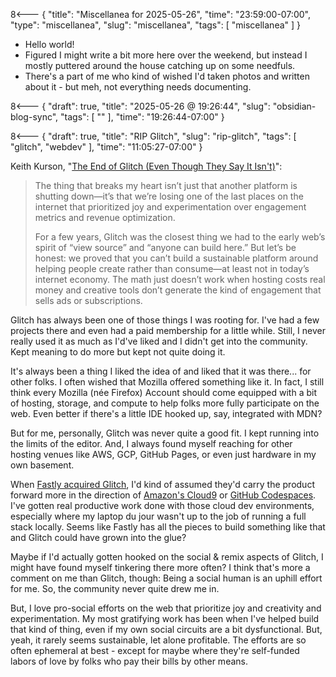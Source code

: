 8<--- { "title": "Miscellanea for 2025-05-26", "time": "23:59:00-07:00", "type": "miscellanea", "slug": "miscellanea", "tags": [ "miscellanea" ] }

- Hello world!
- Figured I might write a bit more here over the weekend, but instead I mostly puttered around the house catching up on some needfuls.
- There's a part of me who kind of wished I'd taken photos and written about it - but meh, not everything needs documenting.

8<--- { "draft": true, "title": "2025-05-26 @ 19:26:44", "slug": "obsidian-blog-sync", "tags": [ "" ], "time": "19:26:44-07:00" }



8<--- { "draft": true, "title": "RIP Glitch", "slug": "rip-glitch", "tags": [ "glitch", "webdev" ], "time": "11:05:27-07:00" }

Keith Kurson, "[The End of Glitch (Even Though They Say It Isn't)](https://blog.keith.is/blog/the-end-of-glitch-even-though-they-say-it-isnt/)":

> The thing that breaks my heart isn’t just that another platform is shutting down—it’s that we’re losing one of the last places on the internet that prioritized joy and experimentation over engagement metrics and revenue optimization.
> 
> For a few years, Glitch was the closest thing we had to the early web’s spirit of “view source” and “anyone can build here.” But let’s be honest: we proved that you can’t build a sustainable platform around helping people create rather than consume—at least not in today’s internet economy. The math just doesn’t work when hosting costs real money and creative tools don’t generate the kind of engagement that sells ads or subscriptions.

Glitch has always been one of those things I was rooting for. I've had a few projects there and even had a paid membership for a little while. Still, I never really used it as much as I'd've liked and I didn't get into the community. Kept meaning to do more but kept not quite doing it.

It's always been a thing I liked the idea of and liked that it was there... for other folks. I often wished that Mozilla offered something like it. In fact, I still think every Mozilla (née Firefox) Account should come equipped with a bit of hosting, storage, and compute to help folks more fully participate on the web. Even better if there's a little IDE hooked up, say, integrated with MDN?

But for me, personally, Glitch was never quite a good fit. I kept running into the limits of the editor. And, I always found myself reaching for other hosting venues like AWS, GCP, GitHub Pages, or even just hardware in my own basement.

When [Fastly acquired Glitch](https://www.fastly.com/press/press-releases/fastly-announces-acquisition-of-glitch), I'd kind of assumed they'd carry the product forward more in the direction of [Amazon's Cloud9](https://aws.amazon.com/cloud9/) or [GitHub Codespaces](https://github.com/features/codespaces). I've gotten real productive work done with those cloud dev environments, especially where my laptop du jour wasn't up to the job of running a full stack locally. Seems like Fastly has all the pieces to build something like that and Glitch could have grown into the glue?

Maybe if I'd actually gotten hooked on the social & remix aspects of Glitch, I might have found myself tinkering there more often? I think that's more a comment on me than Glitch, though: Being a social human is an uphill effort for me. So, the community never quite drew me in.

But, I love pro-social efforts on the web that prioritize joy and creativity and experimentation. My most gratifying work has been when I've helped build that kind of thing, even if my own social circuits are a bit dysfunctional. But, yeah, it rarely seems sustainable, let alone profitable. The efforts are so often ephemeral at best - except for maybe where they're self-funded labors of love by folks who pay their bills by other means.


